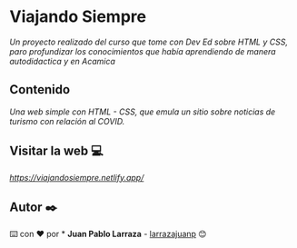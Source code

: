 # Viajando Siempre

_Un proyecto realizado del curso que tome con Dev Ed sobre HTML y CSS, paro profundizar los conocimientos que había aprendiendo de manera autodidactica y en Acamica_

## Contenido

_Una web simple con HTML - CSS, que emula un sitio sobre noticias de turismo con relación al COVID._

## Visitar la web 💻

_https://viajandosiempre.netlify.app/_


## Autor ✒️

⌨️ con ❤️ por * **Juan Pablo Larraza** - [larrazajuanp](https://github.com/larrazajuanp) 😊